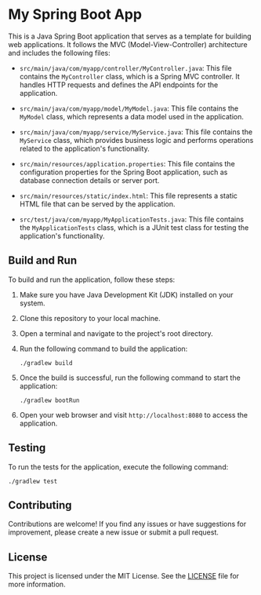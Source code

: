 # My Spring Boot App

This is a Java Spring Boot application that serves as a template for building web applications. It follows the MVC (Model-View-Controller) architecture and includes the following files:

- `src/main/java/com/myapp/controller/MyController.java`: This file contains the `MyController` class, which is a Spring MVC controller. It handles HTTP requests and defines the API endpoints for the application.

- `src/main/java/com/myapp/model/MyModel.java`: This file contains the `MyModel` class, which represents a data model used in the application.

- `src/main/java/com/myapp/service/MyService.java`: This file contains the `MyService` class, which provides business logic and performs operations related to the application's functionality.

- `src/main/resources/application.properties`: This file contains the configuration properties for the Spring Boot application, such as database connection details or server port.

- `src/main/resources/static/index.html`: This file represents a static HTML file that can be served by the application.

- `src/test/java/com/myapp/MyApplicationTests.java`: This file contains the `MyApplicationTests` class, which is a JUnit test class for testing the application's functionality.

## Build and Run

To build and run the application, follow these steps:

1. Make sure you have Java Development Kit (JDK) installed on your system.

2. Clone this repository to your local machine.

3. Open a terminal and navigate to the project's root directory.

4. Run the following command to build the application:

   ```
   ./gradlew build
   ```

5. Once the build is successful, run the following command to start the application:

   ```
   ./gradlew bootRun
   ```

6. Open your web browser and visit `http://localhost:8080` to access the application.

## Testing

To run the tests for the application, execute the following command:

```
./gradlew test
```

## Contributing

Contributions are welcome! If you find any issues or have suggestions for improvement, please create a new issue or submit a pull request.

## License

This project is licensed under the MIT License. See the [LICENSE](LICENSE) file for more information.